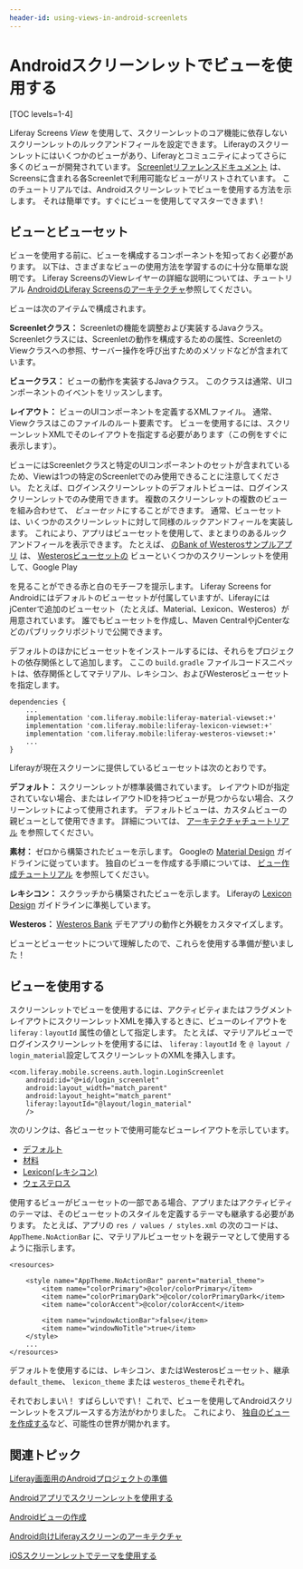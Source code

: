 ```yaml
---
header-id: using-views-in-android-screenlets
---
```


# Androidスクリーンレットでビューを使用する

[TOC levels=1-4]

Liferay Screens *View* を使用して、スクリーンレットのコア機能に依存しないスクリーンレットのルックアンドフィールを設定できます。 Liferayのスクリーンレットにはいくつかのビューがあり、Liferayとコミュニティによってさらに多くのビューが開発されています。 [Screenletリファレンスドキュメント](/docs/7-1/reference/-/knowledge_base/r/screenlets-in-liferay-screens-for-android) は、Screensに含まれる各Screenletで利用可能なビューがリストされています。 このチュートリアルでは、Androidスクリーンレットでビューを使用する方法を示します。 それは簡単です。すぐにビューを使用してマスターできます\！

## ビューとビューセット

ビューを使用する前に、ビューを構成するコンポーネントを知っておく必要があります。 以下は、さまざまなビューの使用方法を学習するのに十分な簡単な説明です。 Liferay ScreensのViewレイヤーの詳細な説明については、チュートリアル [AndroidのLiferay Screensのアーキテクチャ](/docs/7-1/tutorials/-/knowledge_base/t/architecture-of-liferay-screens-for-android)参照してください。

ビューは次のアイテムで構成されます。

**Screenletクラス：** Screenletの機能を調整および実装するJavaクラス。 Screenletクラスには、Screenletの動作を構成するための属性、ScreenletのViewクラスへの参照、サーバー操作を呼び出すためのメソッドなどが含まれています。

**ビュークラス：** ビューの動作を実装するJavaクラス。 このクラスは通常、UIコンポーネントのイベントをリッスンします。

**レイアウト：** ビューのUIコンポーネントを定義するXMLファイル。 通常、Viewクラスはこのファイルのルート要素です。 ビューを使用するには、スクリーンレットXMLでそのレイアウトを指定する必要があります（この例をすぐに表示します）。

ビューにはScreenletクラスと特定のUIコンポーネントのセットが含まれているため、Viewは1つの特定のScreenletでのみ使用できることに注意してください。 たとえば、ログインスクリーンレットのデフォルトビューは、ログインスクリーンレットでのみ使用できます。 複数のスクリーンレットの複数のビューを組み合わせて、 *ビューセット*にすることができます。 通常、ビューセットは、いくつかのスクリーンレットに対して同様のルックアンドフィールを実装します。 これにより、アプリはビューセットを使用して、まとまりのあるルックアンドフィールを表示できます。 たとえば、 [のBank of Westerosサンプルアプリ](https://github.com/liferay/liferay-screens/tree/master/android/samples/bankofwesteros) は、 [Westerosビューセットの](https://github.com/liferay/liferay-screens/tree/master/android/viewsets/westeros/src/main) ビューといくつかのスクリーンレットを使用して、Google Play</a>

を見ることができる赤と白のモチーフを提示します。 Liferay Screens for Androidにはデフォルトのビューセットが付属していますが、LiferayにはjCenterで追加のビューセット（たとえば、Material、Lexicon、Westeros）が用意されています。 誰でもビューセットを作成し、Maven CentralやjCenterなどのパブリックリポジトリで公開できます。</p> 

デフォルトのほかにビューセットをインストールするには、それらをプロジェクトの依存関係として追加します。 ここの `build.gradle` ファイルコードスニペットは、依存関係としてマテリアル、レキシコン、およびWesterosビューセットを指定します。

    dependencies {
        ...
        implementation 'com.liferay.mobile:liferay-material-viewset:+'
        implementation 'com.liferay.mobile:liferay-lexicon-viewset:+'   
        implementation 'com.liferay.mobile:liferay-westeros-viewset:+'
        ...
    }
    

Liferayが現在スクリーンに提供しているビューセットは次のとおりです。

**デフォルト：** スクリーンレットが標準装備されています。 レイアウトIDが指定されていない場合、またはレイアウトIDを持つビューが見つからない場合、スクリーンレットによって使用されます。 デフォルトビューは、カスタムビューの親ビューとして使用できます。 詳細については、 [アーキテクチャチュートリアル](/docs/7-1/tutorials/-/knowledge_base/t/architecture-of-liferay-screens-for-android) を参照してください。

**素材：** ゼロから構築されたビューを示します。 Googleの [Material Design](https://developer.android.com/design/material/index.html) ガイドラインに従っています。 独自のビューを作成する手順については、 [ビュー作成チュートリアル](/docs/7-1/tutorials/-/knowledge_base/t/creating-android-views) を参照してください。

**レキシコン：** スクラッチから構築されたビューを示します。 Liferayの [Lexicon Design](https://lexicondesign.io/) ガイドラインに準拠しています。

**Westeros：** [Westeros Bank](https://github.com/liferay/liferay-screens/tree/master/android/samples/bankofwesteros) デモアプリの動作と外観をカスタマイズします。

ビューとビューセットについて理解したので、これらを使用する準備が整いました！



## ビューを使用する

スクリーンレットでビューを使用するには、アクティビティまたはフラグメントレイアウトにスクリーンレットXMLを挿入するときに、ビューのレイアウトを `liferay：layoutId` 属性の値として指定します。 たとえば、マテリアルビューでログインスクリーンレットを使用するには、 `liferay：layoutId` を `@ layout / login_material`設定してスクリーンレットのXMLを挿入します。

    <com.liferay.mobile.screens.auth.login.LoginScreenlet
        android:id="@+id/login_screenlet"
        android:layout_width="match_parent"
        android:layout_height="match_parent"
        liferay:layoutId="@layout/login_material"
        />
    

次のリンクは、各ビューセットで使用可能なビューレイアウトを示しています。

  - [デフォルト](https://github.com/liferay/liferay-screens/tree/master/android/library/src/main/res/layout)
  - [材料](https://github.com/liferay/liferay-screens/tree/master/android/viewsets/material/src/main/res/layout)
  - [Lexicon(レキシコン)](https://github.com/liferay/liferay-screens/tree/master/android/viewsets/lexicon/src/main/res/layout)
  - [ウェステロス](https://github.com/liferay/liferay-screens/tree/master/android/viewsets/westeros/src/main/res/layout)

使用するビューがビューセットの一部である場合、アプリまたはアクティビティのテーマは、そのビューセットのスタイルを定義するテーマも継承する必要があります。 たとえば、アプリの `res / values / styles.xml` の次のコードは、 `AppTheme.NoActionBar` に、マテリアルビューセットを親テーマとして使用するように指示します。

    <resources>
    
        <style name="AppTheme.NoActionBar" parent="material_theme">
            <item name="colorPrimary">@color/colorPrimary</item>
            <item name="colorPrimaryDark">@color/colorPrimaryDark</item>
            <item name="colorAccent">@color/colorAccent</item>
    
            <item name="windowActionBar">false</item>
            <item name="windowNoTitle">true</item>
        </style>
        ...
    </resources>
    

デフォルトを使用するには、レキシコン、またはWesterosビューセット、継承 `default_theme`、 `lexicon_theme` または `westeros_theme`それぞれ。

それでおしまい\！ すばらしいです\！ これで、ビューを使用してAndroidスクリーンレットをスプルースする方法がわかりました。 これにより、 [独自のビューを作成する](/docs/7-1/tutorials/-/knowledge_base/t/creating-android-views)など、可能性の世界が開かれます。



## 関連トピック

[Liferay画面用のAndroidプロジェクトの準備](/docs/7-1/tutorials/-/knowledge_base/t/preparing-android-projects-for-liferay-screens)

[Androidアプリでスクリーンレットを使用する](/docs/7-1/tutorials/-/knowledge_base/t/using-screenlets-in-android-apps)

[Androidビューの作成](/docs/7-1/tutorials/-/knowledge_base/t/creating-android-views)

[Android向けLiferayスクリーンのアーキテクチャ](/docs/7-1/tutorials/-/knowledge_base/t/architecture-of-liferay-screens-for-android)

[iOSスクリーンレットでテーマを使用する](/docs/7-1/tutorials/-/knowledge_base/t/using-themes-in-ios-screenlets)
